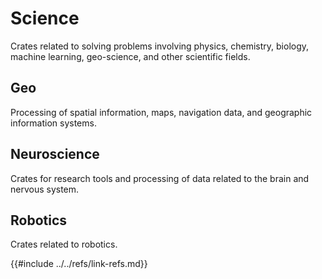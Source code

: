 # Science

Crates related to solving problems involving physics, chemistry, biology, machine learning, geo-science, and other scientific fields.

## Geo

Processing of spatial information, maps, navigation data, and geographic information systems.

## Neuroscience

Crates for research tools and processing of data related to the brain and nervous system.

## Robotics

Crates related to robotics.

{{#include ../../refs/link-refs.md}}
